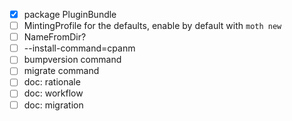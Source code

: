- [x] package PluginBundle
- [ ] MintingProfile for the defaults, enable by default with `moth new`
- [ ] NameFromDir?
- [ ] --install-command=cpanm
- [ ] bumpversion command
- [ ] migrate command
- [ ] doc: rationale
- [ ] doc: workflow
- [ ] doc: migration
